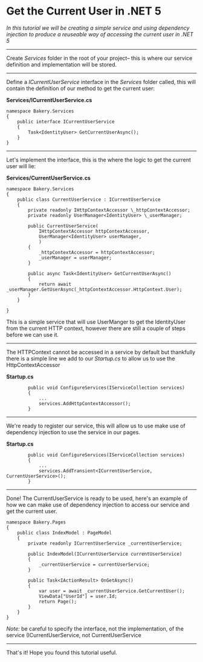 # Get the Current User in .NET 5

_In this tutorial we will be creating a simple service and using dependency injection to produce a reuseable way of accessing the current user in .NET 5_

---

Create _Services_ folder in the root of your project&ndash; this is where our service definition and implementation will be stored.

---

Define a _ICurrentUserService_ interface in the _Services_ folder called, this will contain the definition of our method to get the current user:

**Services/ICurrentUserService.cs**

```
namespace Bakery.Services
{
    public interface ICurrentUserService
    {
        Task<IdentityUser> GetCurrentUserAsync();
    }
}
```

---

Let's implement the interface, this is the where the logic to get the current user will lie:

**Services/CurrentUserService.cs**

```
namespace Bakery.Services
{
    public class CurrentUserService : ICurrentUserService
    {
        private readonly IHttpContextAccessor \_httpContextAccessor;
        private readonly UserManager<IdentityUser> \_userManager;

        public CurrentUserService(
            IHttpContextAccessor httpContextAccessor,
            UserManager<IdentityUser> userManager,
            )
        {
            _httpContextAccessor = httpContextAccessor;
            _userManager = userManager;
        }

        public async Task<IdentityUser> GetCurrentUserAsync()
        {
            return await _userManager.GetUserAsync(_httpContextAccessor.HttpContext.User);
        }
    }

}
```

This is a simple service that will use UserManger to get the IdentityUser from the current HTTP context, however there are still a couple of steps before we can use it.

---

The HTTPContext cannot be accessed in a service by default but thankfully there is a simple line we add to our _Startup.cs_ to allow us to use the HttpContextAccessor

**Startup.cs**

```
        public void ConfigureServices(IServiceCollection services)
        {
            ...
            services.AddHttpContextAccessor();
        }
```

---

We're ready to register our service, this will allow us to use make use of dependency injection to use the service in our pages.

**Startup.cs**

```
        public void ConfigureServices(IServiceCollection services)
        {
            ...
            services.AddTransient<ICurrentUserService, CurrentUserService>();
        }
```

---

Done! The CurrentUserService is ready to be used, here's an example of how we can make use of dependency injection to access our service and get the current user.

```
namespace Bakery.Pages
{
    public class IndexModel : PageModel
    {
        private readonly ICurrentUserService _currentUserService;

        public IndexModel(ICurrentUserService currentUserService)
        {
            _currentUserService = currentUserService;
        }

        public Task<IActionResult> OnGetAsync()
        {
            var user = await _currentUserService.GetCurrentUser();
            ViewData["UserId"] = user.Id;
            return Page();
        }
    }
}
```

_Note:_ be careful to specify the interface, not the implementation, of the service (ICurrentUserService, not CurrentUserService

---

That's it! Hope you found this tutorial useful.
